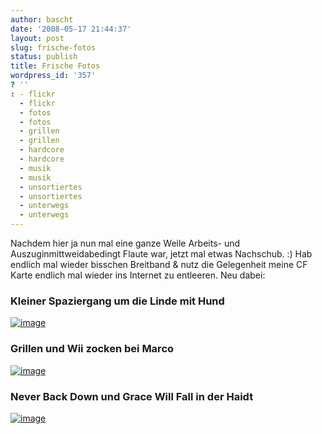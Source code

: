 ```yaml
---
author: bascht
date: '2008-05-17 21:44:37'
layout: post
slug: frische-fotos
status: publish
title: Frische Fotos
wordpress_id: '357'
? ''
: - flickr
  - flickr
  - fotos
  - fotos
  - grillen
  - grillen
  - hardcore
  - hardcore
  - musik
  - musik
  - unsortiertes
  - unsortiertes
  - unterwegs
  - unterwegs
---
```


Nachdem hier ja nun mal eine ganze Weile Arbeits- und
Auszuginmittweidabedingt Flaute war, jetzt mal etwas Nachschub. :)
Hab endlich mal wieder bisschen Breitband & nutz die Gelegenheit
meine CF Karte endlich mal wieder ins Internet zu entleeren. Neu
dabei:
### Kleiner Spaziergang um die Linde mit Hund

[![image](http://farm3.static.flickr.com/2228/2499334427_21739d12ee.jpg?v=0)](http://flickr.com/photos/bascht/tags/linde/)

### Grillen und Wii zocken bei Marco

[![image](http://farm4.static.flickr.com/3158/2499338829_f4d45e158b.jpg?v=0)](http://flickr.com/photos/bascht/tags/zocken/)

### Never Back Down und Grace Will Fall in der Haidt

[![image](http://farm3.static.flickr.com/2043/2500193278_d685d52287.jpg?v=0)](http://flickr.com/photos/bascht/tags/hardcore/)



